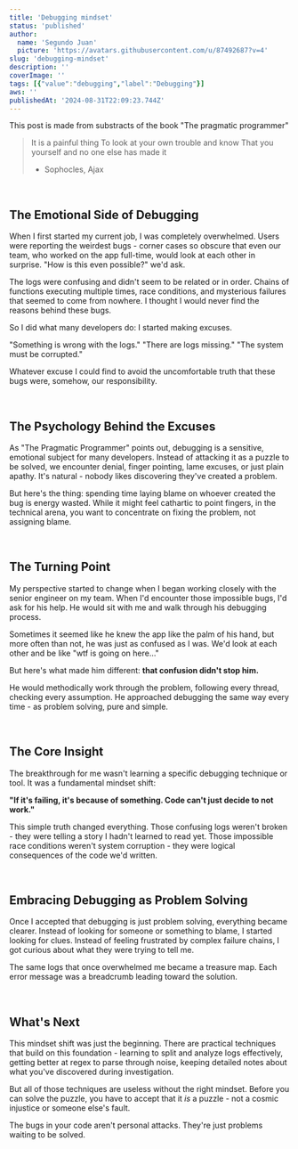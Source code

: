 ```yaml
---
title: 'Debugging mindset'
status: 'published'
author:
  name: 'Segundo Juan'
  picture: 'https://avatars.githubusercontent.com/u/87492687?v=4'
slug: 'debugging-mindset'
description: ''
coverImage: ''
tags: [{"value":"debugging","label":"Debugging"}]
aws: ''
publishedAt: '2024-08-31T22:09:23.744Z'
---
```


This post is made from substracts of the book "The pragmatic programmer"

> It is a painful thing To look at your own trouble and know That you yourself and no one else has made it
>
> - Sophocles, Ajax

&nbsp;

## The Emotional Side of Debugging

When I first started my current job, I was completely overwhelmed. Users were reporting the weirdest bugs - corner cases so obscure that even our team, who worked on the app full-time, would look at each other in surprise. "How is this even possible?" we'd ask.

The logs were confusing and didn't seem to be related or in order. Chains of functions executing multiple times, race conditions, and mysterious failures that seemed to come from nowhere. I thought I would never find the reasons behind these bugs.

So I did what many developers do: I started making excuses.

"Something is wrong with the logs." "There are logs missing." "The system must be corrupted."

Whatever excuse I could find to avoid the uncomfortable truth that these bugs were, somehow, our responsibility.

&nbsp;

## The Psychology Behind the Excuses

As "The Pragmatic Programmer" points out, debugging is a sensitive, emotional subject for many developers. Instead of attacking it as a puzzle to be solved, we encounter denial, finger pointing, lame excuses, or just plain apathy. It's natural - nobody likes discovering they've created a problem.

But here's the thing: spending time laying blame on whoever created the bug is energy wasted. While it might feel cathartic to point fingers, in the technical arena, you want to concentrate on fixing the problem, not assigning blame.

&nbsp;

## The Turning Point

My perspective started to change when I began working closely with the senior engineer on my team. When I'd encounter those impossible bugs, I'd ask for his help. He would sit with me and walk through his debugging process.

Sometimes it seemed like he knew the app like the palm of his hand, but more often than not, he was just as confused as I was. We'd look at each other and be like "wtf is going on here..."

But here's what made him different: **that confusion didn't stop him.**

He would methodically work through the problem, following every thread, checking every assumption. He approached debugging the same way every time - as problem solving, pure and simple.

&nbsp;

## The Core Insight

The breakthrough for me wasn't learning a specific debugging technique or tool. It was a fundamental mindset shift:

**"If it's failing, it's because of something. Code can't just decide to not work."**

This simple truth changed everything. Those confusing logs weren't broken - they were telling a story I hadn't learned to read yet. Those impossible race conditions weren't system corruption - they were logical consequences of the code we'd written.

&nbsp;

## Embracing Debugging as Problem Solving

Once I accepted that debugging is just problem solving, everything became clearer. Instead of looking for someone or something to blame, I started looking for clues. Instead of feeling frustrated by complex failure chains, I got curious about what they were trying to tell me.

The same logs that once overwhelmed me became a treasure map. Each error message was a breadcrumb leading toward the solution.

&nbsp;

## What's Next

This mindset shift was just the beginning. There are practical techniques that build on this foundation - learning to split and analyze logs effectively, getting better at regex to parse through noise, keeping detailed notes about what you've discovered during investigation.

But all of those techniques are useless without the right mindset. Before you can solve the puzzle, you have to accept that it *is* a puzzle - not a cosmic injustice or someone else's fault.

The bugs in your code aren't personal attacks. They're just problems waiting to be solved.
